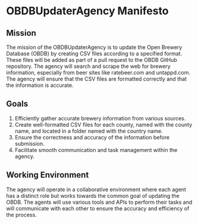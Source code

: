 # OBDBUpdaterAgency Manifesto

## Mission
The mission of the OBDBUpdaterAgency is to update the Open Brewery Database (OBDB) by creating CSV files according to a specified format. These files will be added as part of a pull request to the OBDB GitHub repository. The agency will search and scrape the web for brewery information, especially from beer sites like ratebeer.com and untappd.com. The agency will ensure that the CSV files are formatted correctly and that the information is accurate.

## Goals
1. Efficiently gather accurate brewery information from various sources.
2. Create well-formatted CSV files for each county, named with the county name, and located in a folder named with the country name.
3. Ensure the correctness and accuracy of the information before submission.
4. Facilitate smooth communication and task management within the agency.

## Working Environment
The agency will operate in a collaborative environment where each agent has a distinct role but works towards the common goal of updating the OBDB. The agents will use various tools and APIs to perform their tasks and will communicate with each other to ensure the accuracy and efficiency of the process.